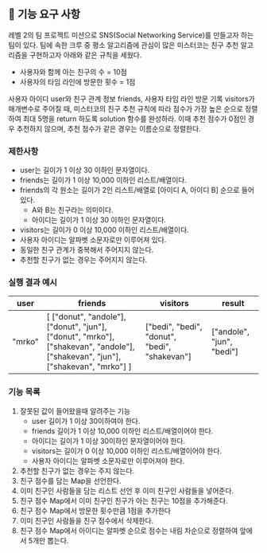 ## 🚀 기능 요구 사항

레벨 2의 팀 프로젝트 미션으로 SNS(Social Networking Service)를 만들고자 하는 팀이 있다. 팀에 속한 크루 중 평소 알고리즘에 관심이 많은 미스터코는 친구 추천 알고리즘을 구현하고자 아래와 같은 규칙을 세웠다.

- 사용자와 함께 아는 친구의 수 = 10점
- 사용자의 타임 라인에 방문한 횟수 = 1점

사용자 아이디 user와 친구 관계 정보 friends, 사용자 타임 라인 방문 기록 visitors가 매개변수로 주어질 때, 미스터코의 친구 추천 규칙에 따라 점수가 가장 높은 순으로 정렬하여 최대 5명을 return 하도록 solution 함수를 완성하라. 이때 추천 점수가 0점인 경우 추천하지 않으며, 추천 점수가 같은 경우는 이름순으로 정렬한다.

### 제한사항

- user는 길이가 1 이상 30 이하인 문자열이다.
- friends는 길이가 1 이상 10,000 이하인 리스트/배열이다.
- friends의 각 원소는 길이가 2인 리스트/배열로 [아이디 A, 아이디 B] 순으로 들어있다.
    - A와 B는 친구라는 의미이다.
    - 아이디는 길이가 1 이상 30 이하인 문자열이다.
- visitors는 길이가 0 이상 10,000 이하인 리스트/배열이다.
- 사용자 아이디는 알파벳 소문자로만 이루어져 있다.
- 동일한 친구 관계가 중복해서 주어지지 않는다.
- 추천할 친구가 없는 경우는 주어지지 않는다.

### 실행 결과 예시

| user | friends | visitors | result |
| --- | --- | --- | --- |
| "mrko" | [ ["donut", "andole"], ["donut", "jun"], ["donut", "mrko"], ["shakevan", "andole"], ["shakevan", "jun"], ["shakevan", "mrko"] ] | ["bedi", "bedi", "donut", "bedi", "shakevan"] | ["andole", "jun", "bedi"] |

### 기능 목록

1. 잘못된 값이 들어왔을때 알려주는 기능
   - user 길이가 1 이상 30이하여야 한다.
   - friends 길이가 1 이상 10,000 이하인 리스트/배열이어야 한다.
   - 아이디는 길이가 1 이상 30이하인 문자열이어야 한다.
   - visitors는 길이가 0 이상 10,000 이하인 리스트/배열이어야 한다.
   - 사용자 아이디는 알파벳 소문자로만 이루어져야 한다.
2. 추천할 친구가 없는 경우는 주지 않는다.
3. 친구 점수를 담는 Map을 선언한다.
4. 이미 친구인 사람들을 담는 리스트 선언 후 이미 친구인 사람들을 넣어준다.
5. 친구 점수 Map에서 이미 친구인 친구가 아는 친구는 10점을 추가해준다.
6. 친구 점수 Map에서 방문한 횟수만큼 1점을 추가한다
7. 이미 친구인 사람들을 친구 점수에서 삭제한다.
8. 친구 점수 Map에서 아이디는 알파벳 순으로 점수는 내림 차순으로 정렬하여 앞에서 5개만 뽑는다. 
